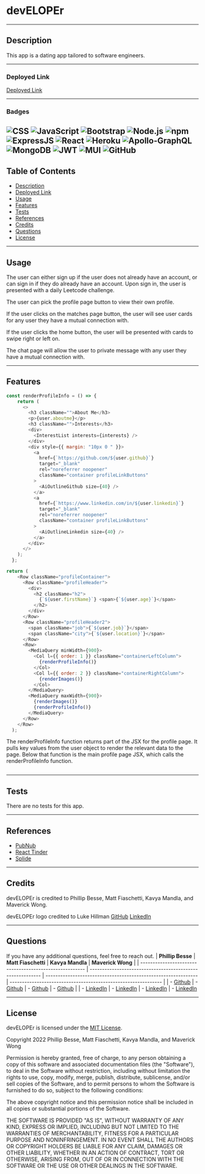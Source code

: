 # devELOPEr

---
## Description
This app is a dating app tailored to software engineers.

---
### Deployed Link
[Deployed Link](https://dev-eloper.herokuapp.com/)

---
### Badges
![CSS](https://img.shields.io/badge/css3-%231572B6.svg?style=for-the-badge&logo=css3&logoColor=white) ![JavaScript](https://img.shields.io/badge/javascript-%23323330.svg?style=for-the-badge&logo=javascript&logoColor=%23F7DF1E) ![Bootstrap](https://img.shields.io/badge/bootstrap-%23563D7C.svg?style=for-the-badge&logo=bootstrap&logoColor=white) ![Node.js](https://img.shields.io/badge/Node.js-43853D?style=for-the-badge&logo=node.js&logoColor=white) ![npm](https://img.shields.io/badge/npm-CB3837?style=for-the-badge&logo=npm&logoColor=white) ![ExpressJS](https://img.shields.io/badge/Express.js-000000?style=for-the-badge&logo=express&logoColor=white) ![React](	https://img.shields.io/badge/React-20232A?style=for-the-badge&logo=react&logoColor=61DAFB) ![Heroku](https://img.shields.io/badge/Heroku-430098?style=for-the-badge&logo=heroku&logoColor=white) ![Apollo-GraphQL](https://img.shields.io/badge/-ApolloGraphQL-311C87?style=for-the-badge&logo=apollo-graphql) ![MongoDB](https://img.shields.io/badge/MongoDB-4EA94B?style=for-the-badge&logo=mongodb&logoColor=white) ![JWT](https://img.shields.io/badge/JWT-black?style=for-the-badge&logo=JSON%20web%20tokens) ![MUI](https://img.shields.io/badge/MUI-%230081CB.svg?style=for-the-badge&logo=mui&logoColor=white) ![GitHub](https://img.shields.io/badge/github-%23121011.svg?style=for-the-badge&logo=github&logoColor=white)
---
## Table of Contents
- [Description](#description)
- [Deployed Link](#deployed-link)
- [Usage](#usage)
- [Features](#features)
- [Tests](#tests)
- [References](#references)
- [Credits](#credits)
- [Questions](#questions)
- [License](#license)

---
## Usage

The user can either sign up if the user does not already have an account, or can sign in if they do already have an account. Upon sign in, the user is presented with a daily Leetcode challenge.

The user can pick the profile page button to view their own profile. 

If the user clicks on the matches page button, the user will see user cards for any user they have a mutual connection with.

If the user clicks the home button, the user will be presented with cards to swipe right or left on.

The chat page will allow the user to private message with any user they have a mutual connection with.

---
## Features

```javascript
const renderProfileInfo = () => {
    return (
      <>
        <h3 className="">About Me</h3>
        <p>{user.aboutme}</p>
        <h3 className="">Interests</h3>
        <div>
          <InterestList interests={interests} />
        </div>
        <div style={{ margin: "10px 0 " }}>
          <a
            href={`https://github.com/${user.github}`}
            target="_blank"
            rel="noreferrer noopener"
            className="container profileLinkButtons"
          >
            <AiOutlineGithub size={40} />
          </a>
          <a
            href={`https://www.linkedin.com/in/${user.linkedin}`}
            target="_blank"
            rel="noreferrer noopener"
            className="container profileLinkButtons"
          >
            <AiOutlineLinkedin size={40} />
          </a>
        </div>
      </>
    );
  };

return (
    <Row className="profileContainer">
      <Row className="profileHeader">
        <div>
          <h2 className="h2">
            {`${user.firstName}`} <span>{`${user.age}`}</span>
          </h2>
        </div>
      </Row>
      <Row className="profileHeader2">
        <span className="job">{`${user.job}`}</span>
        <span className="city">{`${user.location}`}</span>
      </Row>
      <Row>
        <MediaQuery minWidth={900}>
          <Col l={{ order: 1 }} className="containerLeftColumn">
            {renderProfileInfo()}
          </Col>
          <Col l={{ order: 2 }} className="containerRightColumn">
            {renderImages()}
          </Col>
        </MediaQuery>
        <MediaQuery maxWidth={900}>
          {renderImages()}
          {renderProfileInfo()}
        </MediaQuery>
      </Row>
    </Row>
  );
```
The renderProfileInfo function returns part of the JSX for the profile page. It pulls key values from the user object to render the relevant data to the page. Below that function is the main profile page JSX, which calls the renderProfileInfo function.

```javascript

```




---
## Tests
There are no tests for this app.

---
## References

* [PubNub](https://www.pubnub.com/docs/)
* [React Tinder](https://www.npmjs.com/package/react-tinder-card)
* [Splide](https://splidejs.com/)

---
## Credits

devELOPEr is credited to Phillip Besse, Matt Fiaschetti, Kavya Mandla, and Maverick Wong.

devELOPEr logo credited to Luke Hillman [GitHub](https://github.com/lshillman) [LinkedIn](https://www.linkedin.com/in/lshillman/)

---
## Questions
If you have any additional questions, feel free to reach out.
| **Phillip Besse**                                        |  **Matt Fiaschetti**                                       | **Kavya Mandla**                                               | **Maverick Wong**                                              |
| ------------------------------------------------------- | ---------------------------------------------------------- | -------------------------------------------------------------- | -------------------------------------------------------------- |
| - [Github](https://github.com/pdbesse)                  | - [Github](https://github.com/fiaschettima)                | - [Github](https://github.com/smandla)                         | - [Github](https://github.com/maverickwong17)                  |
| - [LinkedIn](https://www.linkedin.com/in/phillipbesse/) | - [LinkedIn](https://www.linkedin.com/in/fiaschettimatt/)  | - [LinkedIn](https://www.linkedin.com/in/srikavya-mandla/)     | - [LinkedIn](https://www.linkedin.com/in/maverick-wong/)     

---
## License
devELOPEr is licensed under the [MIT License](https://opensource.org/licenses/MIT).

Copyright 2022 Phillip Besse, Matt Fiaschetti, Kavya Mandla, and Maverick Wong

Permission is hereby granted, free of charge, to any person obtaining a copy of this software and associated documentation files (the "Software"), to deal in the Software without restriction, including without limitation the rights to use, copy, modify, merge, publish, distribute, sublicense, and/or sell copies of the Software, and to permit persons to whom the Software is furnished to do so, subject to the following conditions:

The above copyright notice and this permission notice shall be included in all copies or substantial portions of the Software.

THE SOFTWARE IS PROVIDED "AS IS", WITHOUT WARRANTY OF ANY KIND, EXPRESS OR IMPLIED, INCLUDING BUT NOT LIMITED TO THE WARRANTIES OF MERCHANTABILITY, FITNESS FOR A PARTICULAR PURPOSE AND NONINFRINGEMENT. IN NO EVENT SHALL THE AUTHORS OR COPYRIGHT HOLDERS BE LIABLE FOR ANY CLAIM, DAMAGES OR OTHER LIABILITY, WHETHER IN AN ACTION OF CONTRACT, TORT OR OTHERWISE, ARISING FROM, OUT OF OR IN CONNECTION WITH THE SOFTWARE OR THE USE OR OTHER DEALINGS IN THE SOFTWARE.
